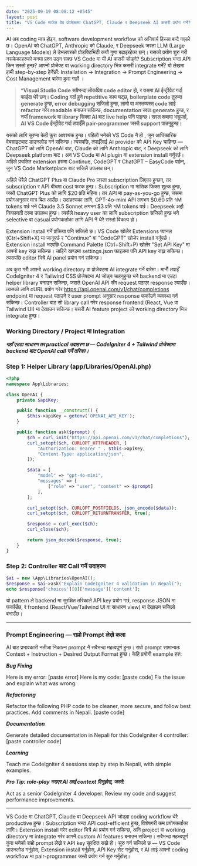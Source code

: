 ```yaml
---
date: "2025-09-19 08:08:12 +0545"
layout: post
title: "VS Code मार्फत वेब प्रोजेक्टमा ChatGPT, Claude र Deepseek AI कसरी प्रयोग गर्ने?"
---
```


AI अब coding मात्र होइन, software development workflow को अनिवार्य हिस्सा बन्दै गएको छ। OpenAI को ChatGPT, Anthropic को Claude, र Deepseek जस्ता LLM (Large Language Models) ले डेभलपरको प्रोडक्टिभिटी कयौ गुणा बढाइरहेका छन्। यसको प्रयोग शुरु गरी नसकेकाहरुको मनमा प्रश्न उठ्न सक्छ  VS Code मा यी AI कसरी जोड्ने? Subscription भन्दा API किन सस्तो हुन्छ? आफ्नो प्रोजेक्ट वा working directory भित्र कसरी integrate गर्ने?
यो लेखमा हामी step-by-step हेर्नेछौं: Installation → Integration → Prompt Engineering → Cost Management बारेमा कुरा गर्छौ । 

> ***Visual Studio Code सबैभन्दा लोकप्रिय code editor हो, र यसमा AI ईन्ट्रीग्रेट गर्दा फाईदा धेरै छन्। Coding गर्दा हुने repetitive काम घट्छ, boilerplate code तुरुन्त generate हुन्छ, error debugging सजिलो हुन्छ, लामो वा अस्तव्यस्त code लाई refactor गरेर readable बनाउन सकिन्छ, documentation स्वतः generate हुन्छ, र नयाँ framework वा library सिक्दा AI बाट live help पनि पाइन्छ। सरल शब्दमा भन्नुपर्दा, AI VS Code ईन्ट्रीग्रेट गर्दा तपाईँले pair-programmer जस्तै support पाउनुहुन्छ।**

यसको लागि सुरुमा केही कुरा आवश्यक हुन्छ। पहिलो भनेको VS Code नै हो , जुन आधिकारिक वेबसाइटबाट डाउनलोड गर्न सकिन्छ। त्यसपछि, तपाईँलाई AI provider को API Key चाहिन्छ — ChatGPT को लागि OpenAI बाट, Claude को लागि Anthropic बाट, र Deepseek को लागि Deepseek platform बाट। अन VS Code मा AI plugin वा extension install गर्नुपर्छ। अहिले प्रचलित extension हरुमा Continue, CodeGPT र ChatGPT – EasyCode पर्छन्, जुन VS Code Marketplace बाट सजिलै उपलब्ध छन्।

अहिले धेरैले ChatGPT Plus वा Claude Pro जस्ता subscription लिएका हुन्छन्, तर subscription र API बीचमा cost फरक हुन्छ। Subscription मा मासिक फिक्स शुल्क हुन्छ, जस्तै ChatGPT Plus को लागि $20 प्रति महिना। तर API मा pay-as-you-go हुन्छ, जसमा प्रयोगअनुसार मात्र बिल आउँछ। उदाहरणका लागि, GPT-4o-mini API लगभग $0.60 प्रति १M tokens पर्छ भने Claude 3.5 Sonnet लगभग $3 प्रति १M tokens पर्छ। Deepseek अझै किफायती दरमा उपलब्ध हुन्छ। त्यसैले heavy user का लागि subscription सजिलो हुन्छ भने selective वा casual प्रयोगकर्ताका लागि API नै धेरै सस्तो विकल्प हो।

Extension install गर्ने प्रक्रिया पनि सजिलो छ। VS Code खोलेर Extensions प्यानल (Ctrl+Shift+X) मा जानुपर्छ र "Continue" वा "CodeGPT" खोजेर install गर्नुपर्छ। Extension install भएपछि Command Palette (Ctrl+Shift+P) खोलेर "Set API Key" मा आफ्नो key राख्न सकिन्छ। चाहिने खण्डमा settings.json फाइलमा पनि API key राख्न सकिन्छ। त्यसपछि editor भित्रै AI panel प्रयोग गर्न सकिन्छ।

अब कुरा गरौँ आफ्नो working directory वा प्रोजेक्टमा AI integrate गर्ने बारेमा। मानौँ तपाईँ CodeIgniter 4 र Tailwind CSS प्रोजेक्टमा AI जोड्न चाहनुहुन्छ भने backend मा एउटा helper library बनाउन सकिन्छ, जसले OpenAI API सँग request पठाएर response ल्याउँछ। त्यसको लागि cURL प्रयोग गरेर https://api.openai.com/v1/chat/completions endpoint मा request पठाउने र user prompt अनुसार response फर्काउने व्यवस्था गर्न सकिन्छ। Controller बाट सो library call गरेर response frontend (React, Vue वा Tailwind UI) मा देखाउन सकिन्छ। यसरी AI feature project को working directory भित्र integrate हुन्छ।


### Working Directory / Project मा Integration

***यहाँ एउटा साधारण तर practical उदाहरण छ — CodeIgniter 4 + Tailwind प्रोजेक्टमा backend बाट OpenAI call गर्ने तरिका।***

### Step 1: Helper Library (app/Libraries/OpenAI.php)

```php
<?php
namespace App\Libraries;

class OpenAI {
    private $apiKey;

    public function __construct() {
        $this->apiKey = getenv('OPENAI_API_KEY');
    }

    public function ask($prompt) {
        $ch = curl_init("https://api.openai.com/v1/chat/completions");
        curl_setopt($ch, CURLOPT_HTTPHEADER, [
            "Authorization: Bearer " . $this->apiKey,
            "Content-Type: application/json",
        ]);

        $data = [
            "model" => "gpt-4o-mini",
            "messages" => [
                ["role" => "user", "content" => $prompt]
            ],
        ];

        curl_setopt($ch, CURLOPT_POSTFIELDS, json_encode($data));
        curl_setopt($ch, CURLOPT_RETURNTRANSFER, true);

        $response = curl_exec($ch);
        curl_close($ch);

        return json_decode($response, true);
    }
}
```

### Step 2: Controller बाट Call गर्ने उदाहरण ###

```php
$ai = new \App\Libraries\OpenAI();
$response = $ai->ask("Explain CodeIgniter 4 validation in Nepali");
echo $response['choices'][0]['message']['content'];
```

यो pattern ले backend मा सुरक्षित तरिकाले API key प्रयोग गर्छ, response JSON मा फर्काउँछ, र frontend (React/Vue/Tailwind UI वा साधारण view) मा देखाउन सजिलो बनाउँछ।

------------------------------------------------------------------------



### Prompt Engineering — राम्रो Prompt लेख्ने कला

AI बाट प्रभावकारी नतीजा निकाल्न prompt नै सबैभन्दा महत्वपूर्ण हुन्छ। राम्रो prompt सामान्यतः Context + Instruction + Desired Output Format हुन्छ। केहि प्रयोगी example हरु:

***Bug Fixing***

Here is my error: [paste error]
Here is my code: [paste code]
Fix the issue and explain what was wrong.


***Refactoring***

Refactor the following PHP code to be cleaner, more secure, and follow best practices. Add comments in Nepali.
[paste code]


***Documentation***

Generate detailed documentation in Nepali for this CodeIgniter 4 controller:
[paste controller code]


***Learning***

Teach me CodeIgniter 4 sessions step by step in Nepali, with simple examples.


***Pro Tip: role-play गराएर AI लाई context दिनुहोस्, जस्तै:***

Act as a senior CodeIgniter 4 developer. Review my code and suggest performance improvements.

------------------------------------------------------------------------

VS Code मा ChatGPT, Claude वा Deepseek API जोड्दा coding workflow धेरै productive हुन्छ। Subscription भन्दा API cost-efficient हुन्छ, विशेषगरी कम प्रयोगकर्ताका लागि। Extension install गरेर editor भित्रै AI प्रयोग गर्न सकिन्छ, अनि project वा working directory मा integrate गरेर आफ्नै custom AI features बनाउन सकिन्छ। सबैभन्दा महत्त्वपूर्ण कुरा भनेको राम्रो prompt लेख्ने र API key सुरक्षित राख्ने हो। सुरु गर्न सजिलो छ — VS Code डाउनलोड गर्नुहोस्, Extension install गर्नुहोस्, API Key सेट गर्नुहोस्, र AI लाई आफ्नो coding workflow मा pair-programmer जस्तै प्रयोग गर्न सुरु गर्नुहोस्।
